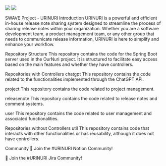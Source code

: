 <div align="center>
 
 

 <img src="https://img.shields.io/badge/Spring-6DB33F?style=flat&logo=Spring&logoColor=white"/>


 <img src="https://img.shields.io/badge/MySQL-4479A1?style=flat&logo=MySQL&logoColor=white"/>
 
 
 <img src="https://img.shields.io/badge/Redis-DC382D?style=flat&logo=Redis&logoColor=white"/>
 
</div>


SWAVE Project - URINURI
Introduction
URINURI is a powerful and efficient in-house release note sharing system designed to streamline the process of sharing release notes within your organization. Whether you are a software development team, a product management team, or any other group that needs to communicate release information, URINURI is here to simplify and enhance your workflow.

Repository Structure
This repository contains the code for the Spring Boot server used in the OurNuri project. It is structured to facilitate easy access based on the main features and whether they have controllers.

Repositories with Controllers
chatgpt
This repository contains the code related to the functionalities implemented through the ChatGPT API.

project
This repository contains the code related to project management.

releasenote
This repository contains the code related to release notes and comment systems.

user
This repository contains the code related to user management and associated functionalities.

Repositories without Controllers
util
This repository contains code that interacts with other functionalities or has reusability, although it does not have controllers.

Community
💬 Join the #URINURI Notion Community!

💬 Join the #URINURI Jira Community!
